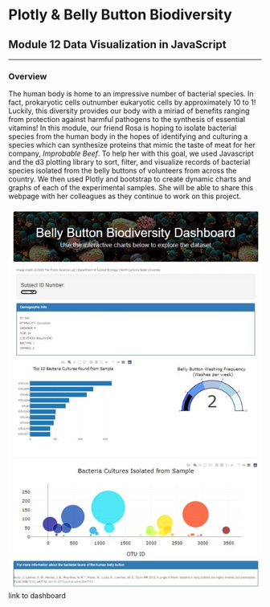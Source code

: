 # Plotly & Belly Button Biodiversity
## Module 12 Data Visualization in JavaScript
---
### Overview
The human body is home to an impressive number of bacterial species.  In fact, prokaryotic cells outnumber eukaryotic cells by approximately 10 to 1! Luckily, this diversity provides our body with a miriad of benefits ranging from protection against harmful pathogens to the synthesis of essential vitamins!  In this module, our friend Rosa is hoping to isolate bacterial species from the human body in the hopes of identifying and culturing a species which can synthesize proteins that mimic the taste of meat for her company, *Improbable Beef*.  To help her with this goal, we used Javascript and the d3 plotting library to sort, filter, and visualize records of bacterial species isolated from the belly buttons of volunteers from across the country.  We then used Plotly and bootstrap to create dynamic charts and graphs of each of the experimental samples.  She will be able to share this webpage with her colleagues as they continue to work on this project.

![image of dashboard](https://github.com/murphyk2021/Belly_button_bacteria/blob/d3d7903b82185126ece3ae47a48ffc53c0a2bdcb/images/belly%20button%20dashboard.JPG)
link to dashboard

